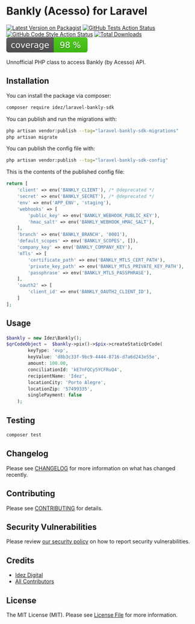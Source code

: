
# Bankly (Acesso) for Laravel

[![Latest Version on Packagist](https://img.shields.io/packagist/v/idez/laravel-bankly-sdk.svg?style=flat-square)](https://packagist.org/packages/idez/laravel-bankly-sdk)
[![GitHub Tests Action Status](https://img.shields.io/github/workflow/status/idezdigital/laravel-bankly-sdk/run-tests?label=tests)](https://github.com/idezdigital/laravel-bankly-sdk/actions?query=workflow%3Arun-tests+branch%3Amain)
[![GitHub Code Style Action Status](https://img.shields.io/github/workflow/status/idezdigital/laravel-bankly-sdk/Check%20&%20fix%20styling?label=code%20style)](https://github.com/idezdigital/laravel-bankly-sdk/actions?query=workflow%3A"Check+%26+fix+styling"+branch%3Amain)
[![Total Downloads](https://img.shields.io/packagist/dt/idez/laravel-bankly-sdk.svg?style=flat-square)](https://packagist.org/packages/idez/laravel-bankly-sdk)
[![Test Coverage](https://raw.githubusercontent.com/Hi-Folks/array/main/badge-coverage.svg)](https://packagist.org/packages/idezdigital/laravel-bankly-sdk)

Unnofficial PHP class to access Bankly (by Acesso) API.

## Installation

You can install the package via composer:

```bash
composer require idez/laravel-bankly-sdk
```

You can publish and run the migrations with:

```bash
php artisan vendor:publish --tag="laravel-bankly-sdk-migrations"
php artisan migrate
```

You can publish the config file with:

```bash
php artisan vendor:publish --tag="laravel-bankly-sdk-config"
```

This is the contents of the published config file:

```php
return [
    'client' => env('BANKLY_CLIENT'), /* @deprecated */
    'secret' => env('BANKLY_SECRET'), /* @deprecated */
    'env' => env('APP_ENV', 'staging'),
    'webhooks' => [
        'public_key' => env('BANKLY_WEBHOOK_PUBLIC_KEY'),
        'hmac_salt' => env('BANKLY_WEBHOOK_HMAC_SALT'),
    ],
    'branch' => env('BANKLY_BRANCH', '0001'),
    'default_scopes' => env('BANKLY_SCOPES', []),
    'company_key' => env('BANKLY_COMPANY_KEY'),
    'mTls' => [
        'certificate_path' => env('BANKLY_MTLS_CERT_PATH'),
        'private_key_path' => env('BANKLY_MTLS_PRIVATE_KEY_PATH'),
        'passphrase' => env('BANKLY_MTLS_PASSPHRASE'),
    ],
    'oauth2' => [
        'client_id' => env('BANKLY_OAUTH2_CLIENT_ID'),
    ]
];
```

## Usage

```php
$bankly = new Idez\Bankly();
$qrCodeObject =  $bankly->pix()->$pix->createStaticQrCode(
        keyType: 'evp',
        keyValue: 'd8b3c33f-9bc9-4444-8716-d7a6d243e55e',
        amount: 100.00,
        conciliationId: 'kE7nFQCy5YCFRuQ4',
        recipientName: 'Idez',
        locationCity: 'Porto Alegre',
        locationZip: '57499335',
        singlePayment: false
    );
```

## Testing

```bash
composer test
```

## Changelog

Please see [CHANGELOG](CHANGELOG.md) for more information on what has changed recently.

## Contributing

Please see [CONTRIBUTING](https://github.com/idezdigital/.github/blob/main/CONTRIBUTING.md) for details.

## Security Vulnerabilities

Please review [our security policy](../../security/policy) on how to report security vulnerabilities.

## Credits

- [Idez Digital](https://github.com/idezdigital)
- [All Contributors](../../contributors)

## License

The MIT License (MIT). Please see [License File](LICENSE.md) for more information.
